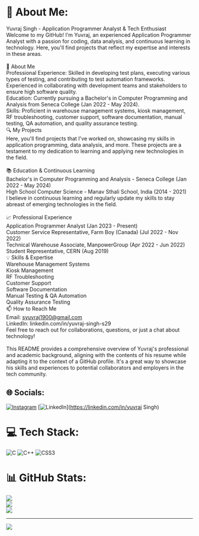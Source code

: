 # 💫 About Me:
Yuvraj Singh - Application Programmer Analyst & Tech Enthusiast<br>Welcome to my GitHub! I'm Yuvraj, an experienced Application Programmer Analyst with a passion for coding, data analysis, and continuous learning in technology. Here, you'll find projects that reflect my expertise and interests in these areas.<br><br>🌟 About Me<br>Professional Experience: Skilled in developing test plans, executing various types of testing, and contributing to test automation frameworks. Experienced in collaborating with development teams and stakeholders to ensure high software quality.<br>Education: Currently pursuing a Bachelor's in Computer Programming and Analysis from Seneca College (Jan 2022 - May 2024).<br>Skills: Proficient in warehouse management systems, kiosk management, RF troubleshooting, customer support, software documentation, manual testing, QA automation, and quality assurance testing.<br>🔍 My Projects<br>Here, you'll find projects that I've worked on, showcasing my skills in application programming, data analysis, and more. These projects are a testament to my dedication to learning and applying new technologies in the field.<br><br>📚 Education & Continuous Learning<br>Bachelor's in Computer Programming and Analysis - Seneca College (Jan 2022 - May 2024)<br>High School Computer Science - Manav Sthali School, India (2014 - 2021)<br>I believe in continuous learning and regularly update my skills to stay abreast of emerging technologies in the field.<br><br>📈 Professional Experience<br>Application Programmer Analyst (Jan 2023 - Present)<br>Customer Service Representative, Farm Boy (Canada) (Jul 2022 - Nov 2022)<br>Technical Warehouse Associate, ManpowerGroup (Apr 2022 - Jun 2022)<br>Student Representative, CERN (Aug 2019)<br>💡 Skills & Expertise<br>Warehouse Management Systems<br>Kiosk Management<br>RF Troubleshooting<br>Customer Support<br>Software Documentation<br>Manual Testing & QA Automation<br>Quality Assurance Testing<br>📫 How to Reach Me<br>Email: syuvraj1900@gmail.com<br>LinkedIn: linkedin.com/in/yuvraj-singh-s29<br>Feel free to reach out for collaborations, questions, or just a chat about technology!<br><br>This README provides a comprehensive overview of Yuvraj's professional and academic background, aligning with the contents of his resume while adapting it to the context of a GitHub profile. It's a great way to showcase his skills and experiences to potential collaborators and employers in the tech community.


## 🌐 Socials:
[![Instagram](https://img.shields.io/badge/Instagram-%23E4405F.svg?logo=Instagram&logoColor=white)](https://instagram.com/yuvraj.xyzz) [![LinkedIn](https://img.shields.io/badge/LinkedIn-%230077B5.svg?logo=linkedin&logoColor=white)](https://linkedin.com/in/yuvraj Singh) 

# 💻 Tech Stack:
![C](https://img.shields.io/badge/c-%2300599C.svg?style=for-the-badge&logo=c&logoColor=white) ![C++](https://img.shields.io/badge/c++-%2300599C.svg?style=for-the-badge&logo=c%2B%2B&logoColor=white) ![CSS3](https://img.shields.io/badge/css3-%231572B6.svg?style=for-the-badge&logo=css3&logoColor=white)
# 📊 GitHub Stats:
![](https://github-readme-stats.vercel.app/api?username=syuvraj19&theme=dark&hide_border=false&include_all_commits=false&count_private=false)<br/>
![](https://github-readme-streak-stats.herokuapp.com/?user=syuvraj19&theme=dark&hide_border=false)<br/>
![](https://github-readme-stats.vercel.app/api/top-langs/?username=syuvraj19&theme=dark&hide_border=false&include_all_commits=false&count_private=false&layout=compact)

---
[![](https://visitcount.itsvg.in/api?id=syuvraj19&icon=0&color=0)](https://visitcount.itsvg.in)

<!-- Proudly created with GPRM ( https://gprm.itsvg.in ) -->
